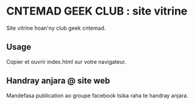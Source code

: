 # CNTEMAD GEEK CLUB : site vitrine

Site vitrine hoan'ny club geek cntemad.

## Usage

Copier et ouvrir index.html sur votre navigateur.

## Handray anjara @ site web

Mandefasa publication ao groupe facebook tsika raha te handray anjara.
